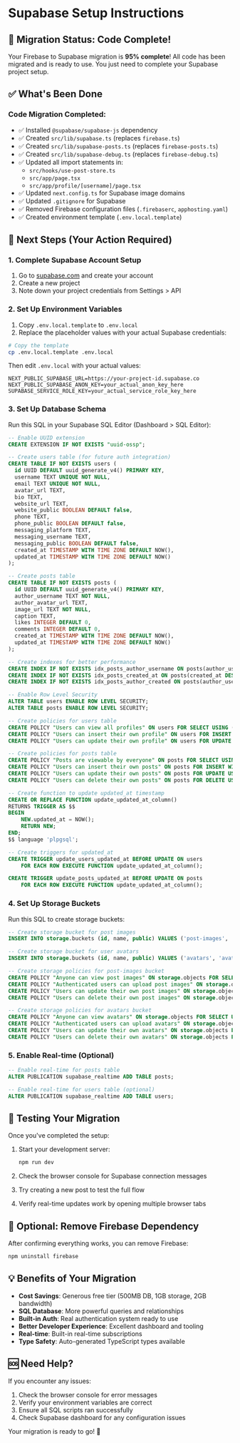# Supabase Setup Instructions

## 🎉 Migration Status: Code Complete!

Your Firebase to Supabase migration is **95% complete**! All code has been migrated and is ready to use. You just need to complete your Supabase project setup.

## ✅ What's Been Done

### Code Migration Completed:
- ✅ Installed `@supabase/supabase-js` dependency
- ✅ Created `src/lib/supabase.ts` (replaces `firebase.ts`)
- ✅ Created `src/lib/supabase-posts.ts` (replaces `firebase-posts.ts`)
- ✅ Created `src/lib/supabase-debug.ts` (replaces `firebase-debug.ts`)
- ✅ Updated all import statements in:
  - `src/hooks/use-post-store.ts`
  - `src/app/page.tsx`
  - `src/app/profile/[username]/page.tsx`
- ✅ Updated `next.config.ts` for Supabase image domains
- ✅ Updated `.gitignore` for Supabase
- ✅ Removed Firebase configuration files (`.firebaserc`, `apphosting.yaml`)
- ✅ Created environment template (`.env.local.template`)

## 🚀 Next Steps (Your Action Required)

### 1. Complete Supabase Account Setup
1. Go to [supabase.com](https://supabase.com) and create your account
2. Create a new project
3. Note down your project credentials from Settings > API

### 2. Set Up Environment Variables
1. Copy `.env.local.template` to `.env.local`
2. Replace the placeholder values with your actual Supabase credentials:

```bash
# Copy the template
cp .env.local.template .env.local
```

Then edit `.env.local` with your actual values:
```env
NEXT_PUBLIC_SUPABASE_URL=https://your-project-id.supabase.co
NEXT_PUBLIC_SUPABASE_ANON_KEY=your_actual_anon_key_here
SUPABASE_SERVICE_ROLE_KEY=your_actual_service_role_key_here
```

### 3. Set Up Database Schema
Run this SQL in your Supabase SQL Editor (Dashboard > SQL Editor):

```sql
-- Enable UUID extension
CREATE EXTENSION IF NOT EXISTS "uuid-ossp";

-- Create users table (for future auth integration)
CREATE TABLE IF NOT EXISTS users (
  id UUID DEFAULT uuid_generate_v4() PRIMARY KEY,
  username TEXT UNIQUE NOT NULL,
  email TEXT UNIQUE NOT NULL,
  avatar_url TEXT,
  bio TEXT,
  website_url TEXT,
  website_public BOOLEAN DEFAULT false,
  phone TEXT,
  phone_public BOOLEAN DEFAULT false,
  messaging_platform TEXT,
  messaging_username TEXT,
  messaging_public BOOLEAN DEFAULT false,
  created_at TIMESTAMP WITH TIME ZONE DEFAULT NOW(),
  updated_at TIMESTAMP WITH TIME ZONE DEFAULT NOW()
);

-- Create posts table
CREATE TABLE IF NOT EXISTS posts (
  id UUID DEFAULT uuid_generate_v4() PRIMARY KEY,
  author_username TEXT NOT NULL,
  author_avatar_url TEXT,
  image_url TEXT NOT NULL,
  caption TEXT,
  likes INTEGER DEFAULT 0,
  comments INTEGER DEFAULT 0,
  created_at TIMESTAMP WITH TIME ZONE DEFAULT NOW(),
  updated_at TIMESTAMP WITH TIME ZONE DEFAULT NOW()
);

-- Create indexes for better performance
CREATE INDEX IF NOT EXISTS idx_posts_author_username ON posts(author_username);
CREATE INDEX IF NOT EXISTS idx_posts_created_at ON posts(created_at DESC);
CREATE INDEX IF NOT EXISTS idx_posts_author_created ON posts(author_username, created_at DESC);

-- Enable Row Level Security
ALTER TABLE users ENABLE ROW LEVEL SECURITY;
ALTER TABLE posts ENABLE ROW LEVEL SECURITY;

-- Create policies for users table
CREATE POLICY "Users can view all profiles" ON users FOR SELECT USING (true);
CREATE POLICY "Users can insert their own profile" ON users FOR INSERT WITH CHECK (true);
CREATE POLICY "Users can update their own profile" ON users FOR UPDATE USING (true);

-- Create policies for posts table
CREATE POLICY "Posts are viewable by everyone" ON posts FOR SELECT USING (true);
CREATE POLICY "Users can insert their own posts" ON posts FOR INSERT WITH CHECK (true);
CREATE POLICY "Users can update their own posts" ON posts FOR UPDATE USING (true);
CREATE POLICY "Users can delete their own posts" ON posts FOR DELETE USING (true);

-- Create function to update updated_at timestamp
CREATE OR REPLACE FUNCTION update_updated_at_column()
RETURNS TRIGGER AS $$
BEGIN
    NEW.updated_at = NOW();
    RETURN NEW;
END;
$$ language 'plpgsql';

-- Create triggers for updated_at
CREATE TRIGGER update_users_updated_at BEFORE UPDATE ON users
    FOR EACH ROW EXECUTE FUNCTION update_updated_at_column();

CREATE TRIGGER update_posts_updated_at BEFORE UPDATE ON posts
    FOR EACH ROW EXECUTE FUNCTION update_updated_at_column();
```

### 4. Set Up Storage Buckets
Run this SQL to create storage buckets:

```sql
-- Create storage bucket for post images
INSERT INTO storage.buckets (id, name, public) VALUES ('post-images', 'post-images', true);

-- Create storage bucket for user avatars
INSERT INTO storage.buckets (id, name, public) VALUES ('avatars', 'avatars', true);

-- Create storage policies for post-images bucket
CREATE POLICY "Anyone can view post images" ON storage.objects FOR SELECT USING (bucket_id = 'post-images');
CREATE POLICY "Authenticated users can upload post images" ON storage.objects FOR INSERT WITH CHECK (bucket_id = 'post-images' AND auth.role() = 'authenticated');
CREATE POLICY "Users can update their own post images" ON storage.objects FOR UPDATE USING (bucket_id = 'post-images' AND auth.role() = 'authenticated');
CREATE POLICY "Users can delete their own post images" ON storage.objects FOR DELETE USING (bucket_id = 'post-images' AND auth.role() = 'authenticated');

-- Create storage policies for avatars bucket
CREATE POLICY "Anyone can view avatars" ON storage.objects FOR SELECT USING (bucket_id = 'avatars');
CREATE POLICY "Authenticated users can upload avatars" ON storage.objects FOR INSERT WITH CHECK (bucket_id = 'avatars' AND auth.role() = 'authenticated');
CREATE POLICY "Users can update their own avatars" ON storage.objects FOR UPDATE USING (bucket_id = 'avatars' AND auth.role() = 'authenticated');
CREATE POLICY "Users can delete their own avatars" ON storage.objects FOR DELETE USING (bucket_id = 'avatars' AND auth.role() = 'authenticated');
```

### 5. Enable Real-time (Optional)
```sql
-- Enable real-time for posts table
ALTER PUBLICATION supabase_realtime ADD TABLE posts;

-- Enable real-time for users table (optional)
ALTER PUBLICATION supabase_realtime ADD TABLE users;
```

## 🧪 Testing Your Migration

Once you've completed the setup:

1. Start your development server:
   ```bash
   npm run dev
   ```

2. Check the browser console for Supabase connection messages
3. Try creating a new post to test the full flow
4. Verify real-time updates work by opening multiple browser tabs

## 🔄 Optional: Remove Firebase Dependency

After confirming everything works, you can remove Firebase:

```bash
npm uninstall firebase
```

## 💡 Benefits of Your Migration

- **Cost Savings**: Generous free tier (500MB DB, 1GB storage, 2GB bandwidth)
- **SQL Database**: More powerful queries and relationships
- **Built-in Auth**: Real authentication system ready to use
- **Better Developer Experience**: Excellent dashboard and tooling
- **Real-time**: Built-in real-time subscriptions
- **Type Safety**: Auto-generated TypeScript types available

## 🆘 Need Help?

If you encounter any issues:
1. Check the browser console for error messages
2. Verify your environment variables are correct
3. Ensure all SQL scripts ran successfully
4. Check Supabase dashboard for any configuration issues

Your migration is ready to go! 🚀
